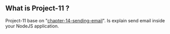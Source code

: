 ## What is Project-11 ?

Project-11 base on
"[chapter-14-sending-email](./../chapter-15-sending-email)". Is
explain send email inside your NodeJS application.
